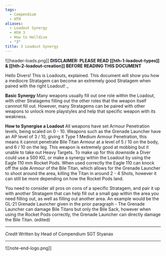 ```yaml
---
tags:
  - Compendium
  - HTH
aliases:
  - Loadout Synergy
  - HtH 3
  - How to Helldive
  - "3"
title: 3 Loadout Synergy
---
```

![[header-loads.png]]
**DISCLAIMER: PLEASE READ** 
**[[hth-1-loadout-types]] & [[hth-2-loadout-creation]]**
**BEFORE READING THIS DOCUMENT** 

Hello Divers! This is Loadouts, explained. This document will show you how a mediocre Stratagem can become an extremely good Stratagem when paired with the right Loadout! _

**Basic Synergy**
Many weapons usually fill out one role within the Loadout, with other Stratagems filling out the other roles that the weapon itself cannnot fill out. However, many Stratagems can be paired with other weapons to unlock more playstyles and help that specific weapon with its weakness. 

**How to Synergise a Loadout**
All weapons have set Armour Penetration levels, being scaled on 0 - 10. Weapons such as the Grenade Launcher have an AP level of 3 / 10, giving it Type 1 Medium Armour Penetration, this means it cannot penetrate Bile Titan Armour at a level of 5 / 10 on the body, and 6 / 10 on the leg. This weapon is extremely good at mobbing but it unable to take out Heavy Targets. To make up for this downside a Diver could use a 500 KG, or make a synergy within the Loadout by using the Eagle 110 mm Rocket Pods. When used correctly the Eagle 110 can knock off the side Armour of the Bile Titan, which allows for the Grenade Launcher to shoot around the area, killing the Titan in around 2 - 4 Shots, however it can still be more depending on how the Rocket Pods land. 

You need to consider all pros on cons of a specific Stratagem, and pair it up with another Stratagem that can help fill out a small gap within the area you need filling out, as well as filling out another area. An example would be the GL-21 Grenade Launcher given in the prior paragraph - The Grenade Launcher can damage Bile Titans but only the Bile Sack, however when using the Rocket Pods correctly, the Grenade Launcher can directly damage the Bile Titan. (edited)

***
*Credit*
Written by Head of Compendium SGT Styanax 
***

![[note-end-logo.png]]